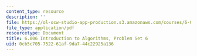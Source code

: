 ```yaml
---
content_type: resource
description: ''
file: https://ol-ocw-studio-app-production.s3.amazonaws.com/courses/6-006-introduction-to-algorithms-spring-2020/0cb5c705752261af9da744c22925a136_MIT6_006S20_ps6_questions.pdf
file_type: application/pdf
resourcetype: Document
title: 6.006 Introduction to Algorithms, Problem Set 6
uid: 0cb5c705-7522-61af-9da7-44c22925a136
---
```

